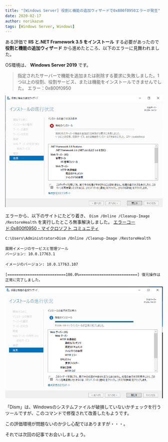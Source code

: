 ```yaml
---
title: "[Windows Server] 役割と機能の追加ウィザードで0x800f0950エラーが発生"
date: 2020-02-17
author: norikazum
tags: [Windows Server, Windows]
---
```


ある評価で **IIS と.NET Framework 3.5 をインストール** する必要があったので **役割と機能の追加ウィザード** から進めたところ、以下のエラーに見舞われました。

OS環境は、 **Windows Server 2019** です。

> 指定されたサーバーで機能を追加または削除する要求に失敗しました。1つ以上の役割、役割サービス、または機能をインストールできませんでした。 エラー：0x800f0950

![](images/0x800f0950-error-in-add-roles-and-features-wizard-1.png)

エラーから、以下のサイトにたどり着き、 `Dism /Online /Cleanup-Image /RestoreHealth` を実行したところ無事解決しました。
[エラーコード:0x800f0950 - マイクロソフト コミュニティ](https://answers.microsoft.com/ja-jp/windows/forum/all/%E3%82%A8%E3%83%A9%E3%83%BC%E3%82%B3%E3%83%BC/207c5dc2-ce1b-43f1-a6fa-0461e95f435e)

```
C:\Users\Administrator>Dism /Online /Cleanup-Image /RestoreHealth

展開イメージのサービスと管理ツール
バージョン: 10.0.17763.1

イメージのバージョン: 10.0.17763.107

[==========================100.0%==========================] 復元操作は正常に完了しました。
```

![](images/0x800f0950-error-in-add-roles-and-features-wizard-2.png)

「Dism」は、Windowsのシステムファイルが破損していないかチェックを行うツールですが、このコマンドで修復されて改善したもようです。

この評価環境が問題ないのか少し心配ではありますが・・・。

それでは次回の記事でお会いしましょう。